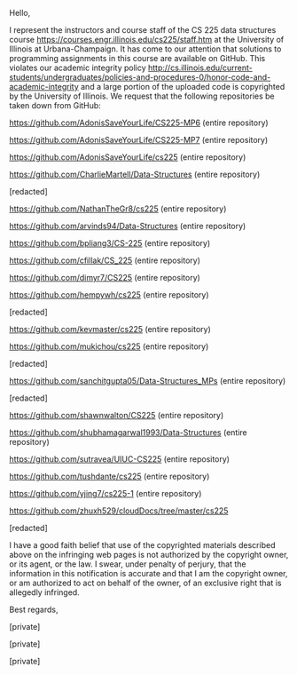 Hello,

I represent the instructors and course staff of the CS 225 data structures
course <https://courses.engr.illinois.edu/cs225/staff.htm> at the
University of Illinois at Urbana-Champaign. It has come to our attention
that solutions to programming assignments in this course are available on
GitHub. This violates our academic integrity policy
<http://cs.illinois.edu/current-students/undergraduates/policies-and-procedures-0/honor-code-and-academic-integrity> and
a large portion of the uploaded code is copyrighted by the University of
Illinois. We request that the following repositories be taken down from
GitHub:

https://github.com/AdonisSaveYourLife/CS225-MP6 (entire repository)

https://github.com/AdonisSaveYourLife/CS225-MP7 (entire repository)

https://github.com/AdonisSaveYourLife/cs225 (entire repository)

https://github.com/CharlieMartell/Data-Structures (entire repository)

[redacted]

https://github.com/NathanTheGr8/cs225 (entire repository)

https://github.com/arvinds94/Data-Structures (entire repository)

https://github.com/bpliang3/CS-225 (entire repository)

https://github.com/cfillak/CS_225 (entire repository)

https://github.com/dimyr7/CS225 (entire repository)

https://github.com/hempywh/cs225 (entire repository)

[redacted]

https://github.com/kevmaster/cs225 (entire repository)

https://github.com/mukichou/cs225 (entire repository)

[redacted]

https://github.com/sanchitgupta05/Data-Structures_MPs (entire repository)

[redacted]

https://github.com/shawnwalton/CS225 (entire repository)

https://github.com/shubhamagarwal1993/Data-Structures (entire repository)

https://github.com/sutravea/UIUC-CS225 (entire repository)

https://github.com/tushdante/cs225 (entire repository)

https://github.com/yjing7/cs225-1 (entire repository)

https://github.com/zhuxh529/cloudDocs/tree/master/cs225

[redacted]

I have a good faith belief that use of the copyrighted materials described
above on the infringing web pages is not authorized by the copyright owner,
or its agent, or the law. I swear, under penalty of perjury, that the
information in this notification is accurate and that I am the copyright
owner, or am authorized to act on behalf of the owner, of an exclusive
right that is allegedly infringed.

Best regards,

[private]

[private]

[private]
